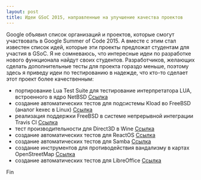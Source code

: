 ```yaml
---
layout: post
title: Идеи GSoC 2015, направленные на улучшение качества проектов
---
```


<p class="meta"5 марта 2015 - Москва</p>

Google объявил список организаций и проектов, которые смогут участвовать
в Google Summer of Code 2015. А вместе с этим стал известен список
идей, которые эти проекты предложат студентам для участия в GSoC.
Я не сомневаюсь, что интересные идеи по разработке нового функционала
найдут своих студентов. Разработчиков, желающих сделать дополнительные
тесты для проекта гораздо меньше, поэтому здесь я приведу идеи по тестированию
в надежде, что кто-то сделает этот проект более качественным:

- портирование Lua Test Suite для тестирование интерпретатора LUA, встроенного в ядро NetBSD
[Ссылка](http://www.lua.inf.puc-rio.br/gsoc/ideas2015.html#kerneltest)
- создание автоматических тестов для подсистемы Kload во FreeBSD (аналог kexec в Linux)
[Ссылка](https://wiki.freebsd.org/IdeasPage#Test_Kload_.28kexec_for_FreeBSD.29)
- реализация поддержки FreeBSD в системе непрерывной интеграции Travis CI
[Ссылка](https://wiki.freebsd.org/IdeasPage#Travis_Continuous_Integration_Support_for_FreeBSD)
- тест производительности для Direct3D в Wine
[Ссылка](http://wiki.winehq.org/SummerOfCode#head-a8fb54a144e2a03000d36049bb62b42e8503fae5)
- создание автоматических тестов для ReactOS
[Ссылка](http://www.reactos.org/wiki/Google_Summer_of_Code_2015_Ideas#Durability)
- создание автоматических тестов для Samba
[Ссылка](https://wiki.samba.org/index.php/SoC/Ideas#cifs-.3ESamba_automated_test_facility)
- создание инструментов для противодействия вандализму в картах OpenStreetMap
[Ссылка](http://wiki.openstreetmap.org/wiki/Google_Summer_of_Code/2015/Project_Ideas)
- создание автоматических тестов для LibreOffice
[Ссылка](https://wiki.documentfoundation.org/Development/GSoC/Ideas#More_and_better_tests)

Fin

